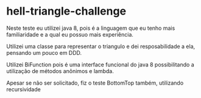 # hell-triangle-challenge

Neste teste eu utilizei java 8, pois é a linguagem que eu tenho mais familiaridade e a qual eu possuo mais experiência.

Utilizei uma classe para representar o triangulo e dei resposabilidade a ela, pensando um pouco em DDD.

Utilizei BiFunction pois é uma interface funcional do java 8 possibilitando a utilização de métodos anônimos e lambda.

Apesar se não ser solicitado, fiz o teste BottomTop também, utilizando recursividade